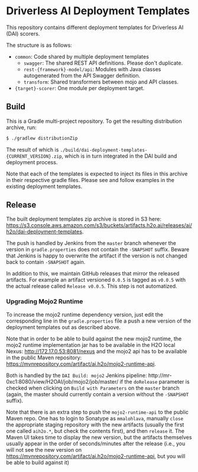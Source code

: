 # Driverless AI Deployment Templates

This repository contains different deployment templates for Driverless AI (DAI) scorers.

The structure is as follows:
* `common`: Code shared by multiple deployment templates
  * `swagger`: The shared REST API definitions. Please don't duplicate.
  * `rest-{framework}-model/api`: Modules with Java classes autogenerated from the API Swagger definition.
  * `transform`: Shared transformers between mojo and API classes.
* `{target}-scorer`: One module per deployment target.


## Build

This is a Gradle multi-project repository.
To get the resulting distribution archive, run:

```bash
$ ./gradlew distributionZip
```

The result of which is `./build/dai-deployment-templates-{CURRENT_VERSION}.zip`, which is in turn integrated in
the DAI build and deployment process.

Note that each of the templates is expected to inject its files in this archive in their respective gradle files.
Please see and follow examples in the existing deployment templates.


## Release

The built deployment templates zip archive is stored in S3 here: 
https://s3.console.aws.amazon.com/s3/buckets/artifacts.h2o.ai/releases/ai/h2o/dai-deployment-templates.

The push is handled by Jenkins from the `master` branch whenever the version in `gradle.properties`
does not contain the `-SNAPSHOT` suffix. Beware that Jenkins is happy to overwrite the artifact
if the version is not changed back to contain `-SNAPSHOT` again.

In addition to this, we maintain GitHub releases that mirror the released artifacts. For example
an artifact versioned `0.0.5` is tagged as `v0.0.5` with the actual release called
`Release v0.0.5`. This step is not automatized.


### Upgrading Mojo2 Runtime

To increase the mojo2 runtime dependency version, just edit the corresponding line in the
`gradle.properties` file a push a new version of the deployment templates out as described
above.

Note that in order to be able to build against the new mojo2 runtime, the mojo2 runtime
implementation jar has to be available in the H2O local Nexus:
http://172.17.0.53:8081/nexus and the mojo2 api has to be available in the public Maven
repository: https://mvnrepository.com/artifact/ai.h2o/mojo2-runtime-api.

Both is handled by the `DAI Build: mojo2` Jenkins pipeline:
http://mr-0xc1:8080/view/H2OAI/job/mojo2/job/master/
if the `doRelease` parameter is checked when clicking on `Build with Parameters` on
the `master` branch (again, the master should currently contain a version without
the `-SNAPSHOT` suffix).

Note that there is an extra step to push the `mojo2-runtime-api` to the public Maven repo.
One has to login to Sonatype as `mmalohlava`, manually `close` the appropriate staging
repository with the new artifacts (usually the first one called `aih2o.*`, but check
the contents first), and then `release` it. The Maven UI takes time to display the new
version, but the artifacts themselves usually appear in the order of seconds/minutes after
the release (i.e., you will not see the new version on
https://mvnrepository.com/artifact/ai.h2o/mojo2-runtime-api, but you will be able to build
against it)
